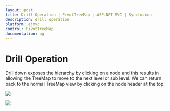 ```yaml
---
layout: post
title: Drill Operation | PivotTreeMap | ASP.NET MVC | Syncfusion
description: drill operation
platform: ejmvc
control: PivotTreeMap
documentation: ug
---
```


# Drill Operation

Drill down exposes the hierarchy by clicking on a node and this results in allowing the TreeMap to move to the next level or sub level. We can return back to the normal TreeMap view by clicking on the node header at the top.

![](/js/PivotTreeMap/Drill-Operation_images/Drill_img1.png)

![](/js/PivotTreeMap/Drill-Operation_images/Drill_img2.png)



